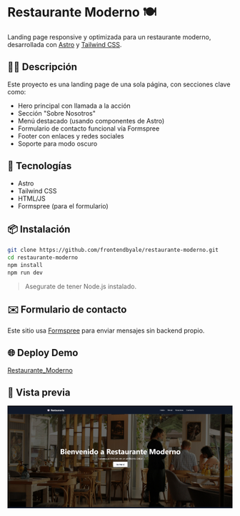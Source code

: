 # Restaurante Moderno 🍽️

Landing page responsive y optimizada para un restaurante moderno, desarrollada con [Astro](https://astro.build/) y [Tailwind CSS](https://tailwindcss.com/).

## 🧑‍🍳 Descripción

Este proyecto es una landing page de una sola página, con secciones clave como:

- Hero principal con llamada a la acción
- Sección "Sobre Nosotros"
- Menú destacado (usando componentes de Astro)
- Formulario de contacto funcional vía Formspree
- Footer con enlaces y redes sociales
- Soporte para modo oscuro

## 🚀 Tecnologías

- Astro
- Tailwind CSS
- HTML/JS
- Formspree (para el formulario)

## 📦 Instalación

```bash
git clone https://github.com/frontendbyale/restaurante-moderno.git
cd restaurante-moderno
npm install
npm run dev
```

> Asegurate de tener Node.js instalado.

## ✉️ Formulario de contacto

Este sitio usa [Formspree](https://formspree.io/) para enviar mensajes sin backend propio.

## 🌐 Deploy Demo

[Restaurante_Moderno](https://restomoderno.netlify.app)

## 📸 Vista previa

![preview](./public/images/screenshot.png)
